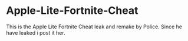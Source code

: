# Apple-Lite-Fortnite-Cheat
This is the Apple Lite Fortnite Cheat leak and remake by Police. Since he have leaked i post it her.









